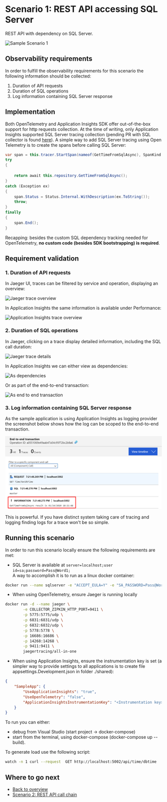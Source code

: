# Scenario 1: REST API accessing SQL Server

REST API with dependency on SQL Server.

![Sample Scenario 1](media/01-sample-scenario.png)

## Observability requirements

In order to fulfill the observability requirements for this scenario the following information should be collected:

1. Duration of API requests
2. Duration of SQL operations
3. Log information containing SQL Server response

## Implementation

Both OpenTelemetry and Application Insights SDK offer out-of-the-box support for http requests collection. At the time of writing, only Application Insights supported SQL Server tracing collection (pending PR with SQL collector is found [here](https://github.com/open-telemetry/opentelemetry-dotnet/pull/355)). A simple way to add SQL Server tracing using Open Telemetry is to create the spans before calling SQL Server:

```C#
var span = this.tracer.StartSpan(nameof(GetTimeFromSqlAsync), SpanKind.Client);
try
{
  
    return await this.repository.GetTimeFromSqlAsync();
}
catch (Exception ex)
{
    span.Status = Status.Internal.WithDescription(ex.ToString());
    throw;
}
finally
{
    span.End();
}
```

Recapping: besides the custom SQL dependency tracking needed for OpenTelemetry, **no custom code (besides SDK bootstrapping) is required**.

## Requirement validation

### 1. Duration of API requests

In Jaeger UI, traces can be filtered by service and operation, displaying an overview:

![Jaeger trace overview](media/01-jaeger-dbtime-calls.png)

In Application Insights the same information is available under Performance:

![Application Insights trace overview](media/01-ai-dbtime-calls.png)

### 2. Duration of SQL operations

In Jaeger, clicking on a trace display detailed information, including the SQL call duration:

![Jaeger trace details](media/01-jaeger-getdbtime.png)

In Application Insights we can either view as dependencies:

![As dependencies](media/01-ai-dependencies-list.png)

Or as part of the end-to-end transaction:

![As end to end transaction](media/01-ai-getdbtime-detail.png)

### 3. Log information containing SQL Server response

As the sample application is using Application Insights as logging provider the screenshot below shows how the log can be scoped to the end-to-end transaction.

![AI logs](media/01-ai-getdbtime-items.png)

This is powerful. If you have distinct system taking care of tracing and logging finding logs for a trace won't be so simple.

## Running this scenario

In order to run this scenario locally ensure the following requirements are met:

- SQL Server is available at `server=localhost;user id=sa;password=Pass@Word1;`<br/>
A way to accomplish it is to run as a linux docker container:

```bash
docker run --name sqlserver -e "ACCEPT_EULA=Y" -e "SA_PASSWORD=Pass@Word1" -p 1433:1433 -d mcr.microsoft.com/mssql/server:2019-GA-ubuntu-16.04
```

- When using OpenTelemetry, ensure Jaeger is running locally

```bash
docker run -d --name jaeger \
        -e COLLECTOR_ZIPKIN_HTTP_PORT=9411 \
        -p 5775:5775/udp \
        -p 6831:6831/udp \
        -p 6832:6832/udp \
        -p 5778:5778 \
        -p 16686:16686 \
        -p 14268:14268 \
        -p 9411:9411 \
        jaegertracing/all-in-one
```

- When using Application Insights, ensure the instrumentation key is set (a simpler way to provide settings to all applications is to create file appsettings.Development.json in folder ./shared):

```json
{
    "SampleApp": {
        "UseApplicationInsights": "true",
        "UseOpenTelemetry": "false",
        "ApplicationInsightsInstrumentationKey": "<Instrumentation key>"
    }
}
```

To run you can either:

- debug from Visual Studio (start project -> docker-compose)
- start from the terminal, using docker-compose (docker-compose up --build).

To generate load use the following script:

```bash
watch -n 1 curl --request  GET http://localhost:5002/api/time/dbtime
```

## Where to go next

- [Back to overview](./README.md)
- [Scenario 2: REST API call chain](./scenario2.md)